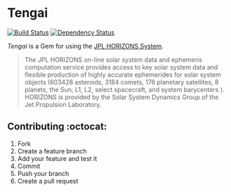 # Tengai

[![Build Status](https://travis-ci.org/zacstewart/tengai.png?branch=master)](https://travis-ci.org/zacstewart/tengai)
[![Dependency Status](https://gemnasium.com/zacstewart/tengai.png)](https://gemnasium.com/zacstewart/tengai)

_Tengai_ is a Gem for using the [JPL HORIZONS System][1].

> The JPL HORIZONS on-line solar system data and ephemeris computation service
> provides access to key solar system data and flexible production of highly
> accurate ephemerides for solar system objects (603428 asteroids, 3184 comets,
> 176 planetary satellites, 8 planets, the Sun, L1, L2, select spacecraft, and
> system barycenters ). HORIZONS is provided by the Solar System Dynamics Group
> of the Jet Propulsion Laboratory.

[1]: http://ssd.jpl.nasa.gov/?horizons

## Contributing :octocat:

1. Fork
2. Create a feature branch
3. Add your feature and test it
4. Commit
5. Push your branch
6. Create a pull request
